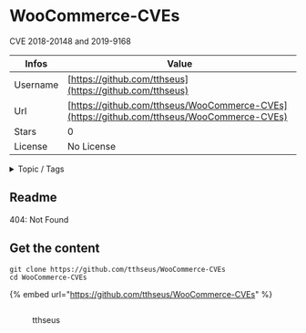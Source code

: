 # WooCommerce-CVEs

CVE 2018-20148 and 2019-9168

| Infos    | Value                                                              |
| -------- | -------------------------------------------------------------------|
| Username | [https://github.com/tthseus](https://github.com/tthseus) |
| Url      | [https://github.com/tthseus/WooCommerce-CVEs](https://github.com/tthseus/WooCommerce-CVEs)                                               |
| Stars    | 0                                                          |
| License  | No License                                                        |

<details>

<summary>Topic / Tags</summary>

* cve-2018-20148* cve-2019-9168* woocommerce

</details>

## Readme

404: Not Found


## Get the content

```
git clone https://github.com/tthseus/WooCommerce-CVEs
cd WooCommerce-CVEs
```

{% embed url="https://github.com/tthseus/WooCommerce-CVEs" %}

<figure><img src="https://avatars.githubusercontent.com/u/45068820?v=4" alt=""><figcaption><p>tthseus</p></figcaption></figure>
